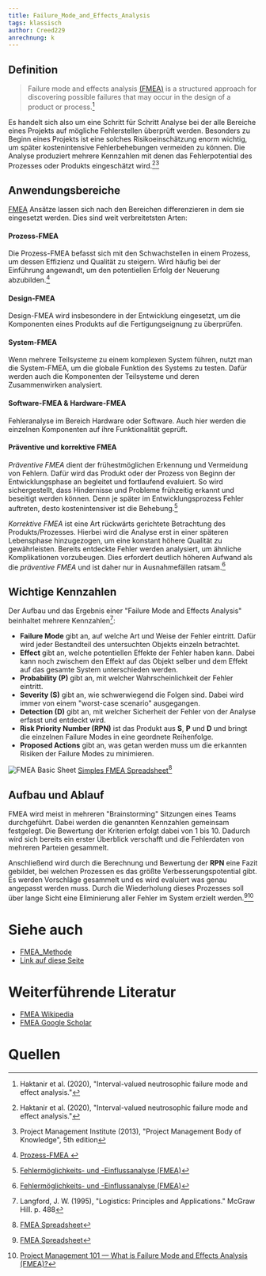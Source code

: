 ```yaml
---
title: Failure_Mode_and_Effects_Analysis
tags: klassisch
author: Creed229
anrechnung: k 
---
```


## Definition

> Failure mode and effects analysis [(FMEA)](https://de.wikipedia.org/wiki/FMEA) is a structured approach for discovering possible failures that may occur in the design of a product or process.[^1] 

Es handelt sich also um eine Schritt für Schritt Analyse bei der alle Bereiche eines Projekts auf mögliche Fehlerstellen überprüft werden. Besonders zu Beginn eines Projekts ist eine solches Risikoeinschätzung enorm wichtig, um später kostenintensive Fehlerbehebungen vermeiden zu können. Die Analyse produziert mehrere Kennzahlen mit denen das Fehlerpotential des Prozesses oder Produkts eingeschätzt wird.[^1][^2]

## Anwendungsbereiche 


[FMEA](https://de.wikipedia.org/wiki/FMEA) Ansätze lassen sich nach den Bereichen differenzieren in dem sie eingesetzt werden. Dies sind weit verbreitetsten Arten:
#### **Prozess-FMEA**
Die Prozess-FMEA befasst sich mit den Schwachstellen in einem Prozess, um dessen Effizienz und  Qualität zu steigern. Wird häufig bei der Einführung angewandt, um den potentiellen Erfolg der Neuerung abzubilden.[^3] 
#### **Design-FMEA**
Design-FMEA wird insbesondere in der Entwicklung eingesetzt, um die Komponenten eines Produkts auf die Fertigungseignung zu überprüfen.
#### **System-FMEA**
Wenn mehrere Teilsysteme zu einem komplexen System führen, nutzt man die System-FMEA, um die globale Funktion des Systems zu testen. Dafür werden auch die Komponenten der Teilsysteme und deren Zusammenwirken analysiert.
#### **Software-FMEA & Hardware-FMEA**
Fehleranalyse im Bereich Hardware oder Software. Auch hier werden die einzelnen Komponenten auf ihre Funktionalität geprüft.
#### **Präventive und korrektive FMEA**
*Präventive FMEA* dient der frühestmöglichen Erkennung und Vermeidung von Fehlern. Dafür wird das Produkt oder der Prozess von Beginn der Entwicklungsphase an begleitet und fortlaufend evaluiert. So wird sichergestellt, dass Hindernisse und Probleme frühzeitig erkannt und beseitigt werden können. Denn je später im Entwicklungsprozess Fehler auftreten, desto kostenintensiver ist die Behebung.[^4]

*Korrektive FMEA* ist eine Art rückwärts gerichtete Betrachtung des Produkts/Prozesses. Hierbei wird die Analyse erst in einer späteren Lebensphase hinzugezogen, um eine konstant höhere Qualität zu gewährleisten. Bereits entdeckte Fehler werden analysiert, um ähnliche Komplikationen vorzubeugen. Dies erfordert deutlich höheren Aufwand als die *präventive FMEA* und ist daher nur in Ausnahmefällen ratsam.[^4]

## Wichtige Kennzahlen 
Der Aufbau und das Ergebnis einer "Failure Mode and Effects Analysis" beinhaltet mehrere Kennzahlen[^5]: 

* **Failure Mode** gibt an, auf welche Art und Weise der Fehler eintritt. Dafür wird jeder Bestandteil des untersuchten Objekts einzeln betrachtet.
* **Effect** gibt an, welche potentiellen Effekte der Fehler haben kann. Dabei kann noch zwischem den Effekt auf das Objekt selber und dem Effekt auf das gesamte System unterschieden werden.
* **Probability (P)** gibt an, mit welcher Wahrscheinlichkeit der Fehler eintritt. 
* **Severity (S)** gibt an, wie schwerwiegend die Folgen sind. Dabei wird immer von einem "worst-case scenario" ausgegangen.
* **Detection (D)** gibt an, mit welcher Sicherheit der Fehler von der Analyse erfasst und entdeckt wird.
* **Risk Priority Number (RPN)** ist das Produkt aus **S**, **P** und **D** und bringt die einzelnen Failure Modes in eine geordnete Reihenfolge. 
* **Proposed Actions** gibt an, was getan werden muss um die erkannten Risiken der Failure Modes zu minimieren.


![FMEA Basic Sheet](http://pdcahome.com/english/wp-content/uploads/2013/06/fmea.jpeg)
[Simples FMEA Spreadsheet](http://pdcahome.com/english/wp-content/uploads/2013/06/fmea.jpeg)[^6]

## Aufbau und Ablauf
FMEA wird meist in mehreren "Brainstorming" Sitzungen eines Teams durchgeführt. Dabei werden die genannten Kennzahlen gemeinsam festgelegt. Die Bewertung der Kriterien erfolgt dabei von 1 bis 10. Dadurch wird sich bereits ein erster Überblick verschafft und die Fehlerdaten von mehreren Parteien gesammelt. 

Anschließend wird durch die Berechnung und Bewertung der **RPN** eine Fazit gebildet, bei welchen Prozessen es das größte Verbesserungspotential gibt. Es werden Vorschläge gesammelt und es wird evaluiert was genau angepasst werden muss. Durch die Wiederholung dieses Prozesses soll über lange Sicht eine Eliminierung aller Fehler im System erzielt werden.[^6][^7]



# Siehe auch

* [FMEA_Methode](kb/FMEA_Methode.md)
* [Link auf diese Seite](Failure_Mode_and_Effects_Analysis.md)

# Weiterführende Literatur

* [FMEA Wikipedia](https://de.wikipedia.org/wiki/FMEA)
* [FMEA Google Scholar](https://scholar.google.de/scholar?hl=de&as_sdt=0%2C5&q=failure+modes+effects+analysis&oq=failure+modes)
# Quellen

[^1]: Haktanir et al. (2020), "Interval-valued neutrosophic failure mode and effect analysis."

[^2]: Project Management Institute (2013), "Project Management Body of Knowledge", 5th edition

[^3]: [Prozess-FMEA ](https://mi-nautics.com/prozess-fmea-anwendung-und-durchfuehrung/)

[^4]: [Fehlermöglichkeits- und -Einflussanalyse (FMEA)](https://www.iph-hannover.de/de/dienstleistungen/fertigungsverfahren/fmea/#arten)

[^5]: Langford, J. W. (1995), "Logistics: Principles and Applications." McGraw Hill. p. 488

[^6]: [FMEA Spreadsheet](http://pdcahome.com/english/wp-content/uploads/2013/06/fmea.jpeg)

[^7]: [Project Management 101 — What is Failure Mode and Effects Analysis (FMEA)?](https://www.copperproject.com/2018/01/project-management-101-failure-mode-effects-analysis-fmea/)
[^8]: D. H Stamatis (2003), 2. Edition, "Failure Mode and Effect Analysis – FMEA from theory to execution", ASQ Quality Press
